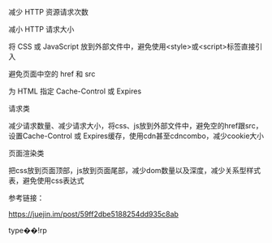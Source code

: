 减少 HTTP 资源请求次数

减小 HTTP 请求大小

将 CSS 或 JavaScript 放到外部文件中，避免使用&lt;style&gt;或&lt;script&gt;标签直接引入

避免页面中空的 href 和 src

为 HTML 指定 Cache-Control 或 Expires



请求类

减少请求数量、减少请求大小，将css、js放到外部文件中，避免空的href跟src，设置Cache-Control 或 Expires缓存，使用cdn甚至cdncombo，减少cookie大小

页面渲染类

把css放到页面顶部，js放到页面尾部，减少dom数量以及深度，减少关系型样式表，避免使用css表达式



参考链接：

https://juejin.im/post/59ff2dbe5188254dd935c8ab

 type��!rp

